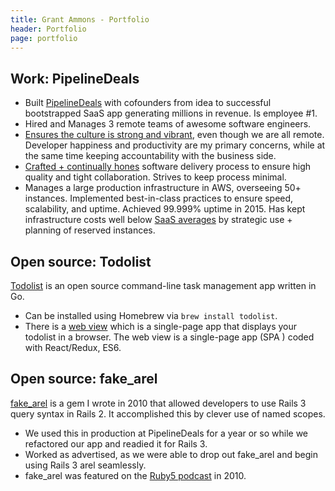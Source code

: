 ```yaml
---
title: Grant Ammons - Portfolio
header: Portfolio
page: portfolio
---
```


## Work: PipelineDeals

* Built [PipelineDeals][pld] with cofounders from idea to successful bootstrapped SaaS app generating millions in revenue.  Is employee #1.
* Hired and Manages 3 remote teams of awesome software engineers.
* [Ensures the culture is strong and vibrant](https://medium.com/@gammons/4-awesome-ways-to-level-up-your-dev-team-32ab43f90678#.z6bh97clv), even though we are all remote.  Developer happiness and productivity are my primary concerns, while at the same time keeping accountability with the business side.
* [Crafted + continually hones][scrum] software delivery process to ensure high quality and tight collaboration.  Strives to keep process minimal.
* Manages a large production infrastructure in AWS, overseeing 50+ instances.  Implemented best-in-class practices to ensure speed, scalability, and uptime.   Achieved 99.999% uptime in 2015.  Has kept infrastructure costs well below [SaaS averages][saas] by strategic use + planning of reserved instances.

## Open source: Todolist

[Todolist][todolist] is an open source command-line task management app written in Go.

* Can be installed using Homebrew via `brew install todolist`.
* There is a [web view](http://demo.todolist.site) which is a single-page app that displays your todolist in a browser.  The web view is a single-page app (SPA ) coded with React/Redux, ES6.

## Open source:  fake_arel

[fake_arel][fa] is a gem I wrote in 2010 that allowed developers to use Rails 3 query syntax in Rails 2.  It accomplished this by clever use of named scopes.

* We used this in production at PipelineDeals for a year or so while we refactored our app and readied it for Rails 3.
* Worked as advertised, as we were able to drop out fake_arel and begin using Rails 3 arel seamlessly.
* fake_arel was featured on the [Ruby5 podcast][r5] in 2010.

[pld]: https://www.pipelinedeals.com
[todolist]: http://todolist.site
[saas]: http://www.forentrepreneurs.com/2015-saas-survey-part-2
[scrum]: https://medium.com/cto-school/ditching-scrum-for-kanban-the-best-decision-we-ve-made-as-a-team-cd1167014a6f#.u93fsg4qx
[fa]: https://github.com/gammons/fake_arel
[r5]: https://ruby5.codeschool.com/episodes/99-episode-97-july-27-2010
